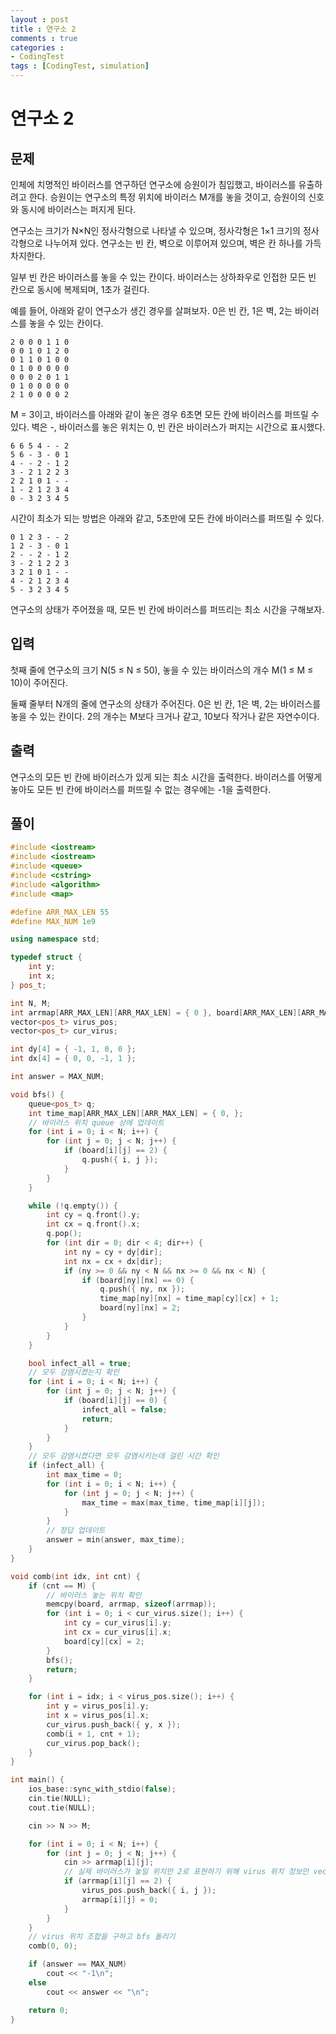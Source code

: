 ```yaml
---
layout : post
title : 연구소 2
comments : true
categories : 
- CodingTest
tags : [CodingTest, simulation]
---
```

# 연구소 2

## 문제
인체에 치명적인 바이러스를 연구하던 연구소에 승원이가 침입했고, 바이러스를 유출하려고 한다. 승원이는 연구소의 특정 위치에 바이러스 M개를 놓을 것이고, 승원이의 신호와 동시에 바이러스는 퍼지게 된다.

연구소는 크기가 N×N인 정사각형으로 나타낼 수 있으며, 정사각형은 1×1 크기의 정사각형으로 나누어져 있다. 연구소는 빈 칸, 벽으로 이루어져 있으며, 벽은 칸 하나를 가득 차지한다.

일부 빈 칸은 바이러스를 놓을 수 있는 칸이다. 바이러스는 상하좌우로 인접한 모든 빈 칸으로 동시에 복제되며, 1초가 걸린다.

예를 들어, 아래와 같이 연구소가 생긴 경우를 살펴보자. 0은 빈 칸, 1은 벽, 2는 바이러스를 놓을 수 있는 칸이다.
```
2 0 0 0 1 1 0
0 0 1 0 1 2 0
0 1 1 0 1 0 0
0 1 0 0 0 0 0
0 0 0 2 0 1 1
0 1 0 0 0 0 0
2 1 0 0 0 0 2

```
M = 3이고, 바이러스를 아래와 같이 놓은 경우 6초면 모든 칸에 바이러스를 퍼뜨릴 수 있다. 벽은 -, 바이러스를 놓은 위치는 0, 빈 칸은 바이러스가 퍼지는 시간으로 표시했다.

```
6 6 5 4 - - 2
5 6 - 3 - 0 1
4 - - 2 - 1 2
3 - 2 1 2 2 3
2 2 1 0 1 - -
1 - 2 1 2 3 4
0 - 3 2 3 4 5

```
시간이 최소가 되는 방법은 아래와 같고, 5초만에 모든 칸에 바이러스를 퍼뜨릴 수 있다.

```
0 1 2 3 - - 2
1 2 - 3 - 0 1
2 - - 2 - 1 2
3 - 2 1 2 2 3
3 2 1 0 1 - -
4 - 2 1 2 3 4
5 - 3 2 3 4 5

```

연구소의 상태가 주어졌을 때, 모든 빈 칸에 바이러스를 퍼뜨리는 최소 시간을 구해보자.

## 입력
첫째 줄에 연구소의 크기 N(5 ≤ N ≤ 50), 놓을 수 있는 바이러스의 개수 M(1 ≤ M ≤ 10)이 주어진다.

둘째 줄부터 N개의 줄에 연구소의 상태가 주어진다. 0은 빈 칸, 1은 벽, 2는 바이러스를 놓을 수 있는 칸이다. 2의 개수는 M보다 크거나 같고, 10보다 작거나 같은 자연수이다.

## 출력
연구소의 모든 빈 칸에 바이러스가 있게 되는 최소 시간을 출력한다. 바이러스를 어떻게 놓아도 모든 빈 칸에 바이러스를 퍼뜨릴 수 없는 경우에는 -1을 출력한다.


## 풀이 


```cpp
#include <iostream>
#include <iostream>
#include <queue>
#include <cstring>
#include <algorithm>
#include <map>

#define ARR_MAX_LEN 55
#define MAX_NUM 1e9

using namespace std;

typedef struct {
    int y;
    int x;
} pos_t;

int N, M;
int arrmap[ARR_MAX_LEN][ARR_MAX_LEN] = { 0 }, board[ARR_MAX_LEN][ARR_MAX_LEN] = { 0 };
vector<pos_t> virus_pos;
vector<pos_t> cur_virus;

int dy[4] = { -1, 1, 0, 0 };
int dx[4] = { 0, 0, -1, 1 };

int answer = MAX_NUM;

void bfs() {
    queue<pos_t> q;
    int time_map[ARR_MAX_LEN][ARR_MAX_LEN] = { 0, };
    // 바이러스 위치 queue 상에 업데이트
    for (int i = 0; i < N; i++) {
        for (int j = 0; j < N; j++) {
            if (board[i][j] == 2) {
                q.push({ i, j });
            }
        }
    }

    while (!q.empty()) {
        int cy = q.front().y;
        int cx = q.front().x;
        q.pop();
        for (int dir = 0; dir < 4; dir++) {
            int ny = cy + dy[dir];
            int nx = cx + dx[dir];
            if (ny >= 0 && ny < N && nx >= 0 && nx < N) {
                if (board[ny][nx] == 0) {
                    q.push({ ny, nx });
                    time_map[ny][nx] = time_map[cy][cx] + 1;
                    board[ny][nx] = 2;
                }
            }
        }
    }

    bool infect_all = true;
    // 모두 감염시켰는지 확인
    for (int i = 0; i < N; i++) {
        for (int j = 0; j < N; j++) {
            if (board[i][j] == 0) {
                infect_all = false;
                return;
            }
        }
    }
    // 모두 감염시켰다면 모두 감염시키는데 걸린 시간 확인
    if (infect_all) {
        int max_time = 0;
        for (int i = 0; i < N; i++) {
            for (int j = 0; j < N; j++) {
                max_time = max(max_time, time_map[i][j]);
            }
        }
        // 정답 업데이트 
        answer = min(answer, max_time);
    }
}

void comb(int idx, int cnt) {
    if (cnt == M) {
        // 바이러스 놓는 위치 확인
        memcpy(board, arrmap, sizeof(arrmap));
        for (int i = 0; i < cur_virus.size(); i++) {
            int cy = cur_virus[i].y;
            int cx = cur_virus[i].x;
            board[cy][cx] = 2;
        }
        bfs();
        return;
    }

    for (int i = idx; i < virus_pos.size(); i++) {
        int y = virus_pos[i].y;
        int x = virus_pos[i].x;
        cur_virus.push_back({ y, x });
        comb(i + 1, cnt + 1);
        cur_virus.pop_back();
    }
}

int main() {
    ios_base::sync_with_stdio(false);
    cin.tie(NULL);
    cout.tie(NULL);

    cin >> N >> M;

    for (int i = 0; i < N; i++) {
        for (int j = 0; j < N; j++) {
            cin >> arrmap[i][j];
            // 실제 바이러스가 놓일 위치만 2로 표현하기 위해 virus 위치 정보만 vector 에 저장하고 0으로 변경
            if (arrmap[i][j] == 2) {
                virus_pos.push_back({ i, j });
                arrmap[i][j] = 0;
            }
        }
    }
    // virus 위치 조합을 구하고 bfs 돌리기
    comb(0, 0);

    if (answer == MAX_NUM)
        cout << "-1\n";
    else
        cout << answer << "\n";

    return 0;
}

```